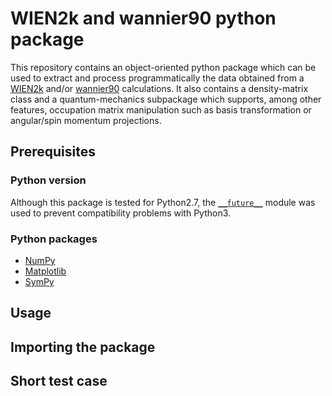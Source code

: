 # WIEN2k and wannier90 python package

This repository contains an object-oriented python package which can be used to extract
and process programmatically the data obtained from a [WIEN2k](http://www.wien2k.at)
and/or [wannier90](http://www.wannier.org) calculations.
It also contains a density-matrix class and a quantum-mechanics subpackage which supports, 
among other features, occupation matrix manipulation such as basis transformation or 
angular/spin momentum projections.

## Prerequisites

### Python version

Although this package is tested for Python2.7, the [`__future__`](https://docs.python.org/3/howto/pyporting.html)
module was used to prevent compatibility problems with Python3.

### Python packages

* [NumPy](https://pypi.python.org/pypi/numpy)
* [Matplotlib](https://matplotlib.org)
* [SymPy](http://www.sympy.org/en/index.html)

## Usage

## Importing the package

## Short test case

